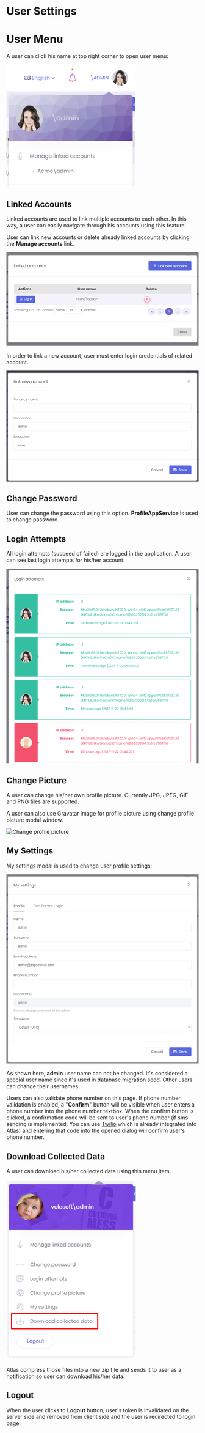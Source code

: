 # User Settings

# User Menu

A user can click his name at top right corner to open user menu:

<img src="../../images/user-menu-4.png" alt="User menu" class="img-thumbnail" />

## Linked Accounts

Linked accounts are used to link multiple accounts to each other. In this way, a user can easily navigate through his accounts using this feature.

User can link new accounts or delete already linked accounts by clicking the **Manage accounts** link.

<img src="../../images/linked-accounts-3.png" alt="User menu" class="img-thumbnail" />

In order to link a new account, user must enter login credentials of related account.

<img src="../../images/link-new-account-1.png" alt="link new account" class="img-thumbnail" />

## Change Password

User can change the password using this option. **ProfileAppService** is used to change password.

## Login Attempts

All login attempts (succeed of failed) are logged in the application. A user can see last login attempts for his/her account.

<img src="../../images/login-attempts-1.png" alt="Login attempts" class="img-thumbnail" />

## Change Picture

A user can change his/her own profile picture. Currently JPG, JPEG, GIF and PNG files are supported.

A user can also use Gravatar image for profile picture using change profile picture modal window.

<img src="../../images/change-profile-picture.png" alt="Change profile picture" class="img-thumbnail" />

## My Settings

My settings modal is used to change user profile settings:

<img src="../../images/user-settings-3.png" alt="User settings" class="img-thumbnail" />

As shown here, **admin** user name can not be changed. It's considered a special user name since it's used in database migration seed. Other users can change their usernames.

Users can also validate phone number on this page. If phone number validation is enabled, a "**Confirm**" button will be visible when user enters a phone number into the phone number textbox. When the confirm button is clicked, a confirmation code will be sent to user's phone number (if sms sending is implemented. You can use [Twilio](Features-Angular-Two-Factor-Authentication#twilio-integration) which is already integrated into Atlas) and entering that code into the opened dialog will confirm user's phone number.

## Download Collected Data

A user can download his/her collected data using this menu item.

<img src="../../images/gdpr_download_item.png" alt="Login attempts" class="img-thumbnail" />

Atlas compress those files into a new zip file and sends it to user as a notification so user can download his/her data.

## Logout

When the user clicks to **Logout** button, user's token is invalidated on the server side and removed from client side and the user is redirected to login page.

